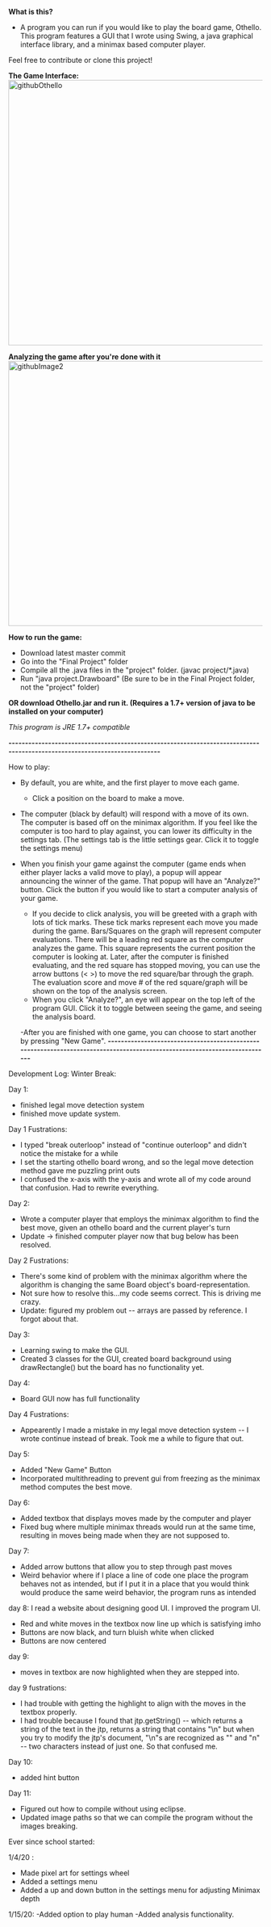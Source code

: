 <b>What is this?</b>
- A program you can run if you would like to play the board game, Othello. This program features a GUI that I wrote using Swing, a java graphical interface library, and a minimax based computer player.

Feel free to contribute or clone this project!

<b> The Game Interface: </b>
<img width="526" alt="githubOthello" src="https://user-images.githubusercontent.com/34823594/79027745-5cf4aa00-7b5b-11ea-96c3-c933699d1a67.PNG">

<b> Analyzing the game after you're done with it </b>
<img width="525" alt="githubImage2" src="https://user-images.githubusercontent.com/34823594/79027815-b361e880-7b5b-11ea-8d83-3814e702f7ba.PNG">

<b>How to run the game:</b>

- Download latest master commit
- Go into the "Final Project" folder
- Compile all the .java files in the "project" folder. (javac project/*.java)
- Run "java project.Drawboard" (Be sure to be in the Final Project folder, not the "project" folder)

<b>OR download Othello.jar and run it. (Requires a 1.7+ version of java to be installed on your computer) </b>

<i>This program is JRE 1.7+ compatible</i>

<b>--------------------------------------------------------------------------------------------------------------------------</b>

How to play:
- By default, you are white, and the first player to move each game.
  - Click a position on the board to make a move. 
- The computer (black by default) will respond with a move of its own. The computer is based off on the minimax algorithm. If you feel like the computer is too hard to play against, you can lower its difficulty in the settings tab. (The settings tab is the little settings gear. Click it to toggle the settings menu)

- When you finish your game against the computer (game ends when either player lacks a valid move to play), a popup will appear announcing the winner of the game. That popup will have an "Analyze?" button. Click the button if you would like to start a computer analysis of your game.
  - If you decide to click analysis, you will be greeted with a graph with lots of tick marks. These tick marks represent each move you           made during the game. Bars/Squares on the graph will represent computer evaluations. There will be a leading red square as the computer analyzes the game. This square represents the current position the computer is looking at. Later, after the computer is finished evaluating, and the red square has stopped moving, you can use the arrow buttons (< >) to move the red square/bar through the graph. The evaluation score and move # of the red square/graph will be shown on the top of the analysis screen.
  - When you click "Analyze?", an eye will appear on the top left of the program GUI. Click it to toggle between seeing the game, and seeing the analysis board.
  
  -After you are finished with one game, you can choose to start another by pressing "New Game".
<b>--------------------------------------------------------------------------------------------------------------------------</b>


Development Log:
Winter Break:

Day 1: 
- finished legal move detection system
- finished move update system.

Day 1 Fustrations:
- I typed "break outerloop" instead of "continue outerloop" and didn't notice the mistake for a while
- I set the starting othello board wrong, and so the legal move detection method gave me puzzling print outs
- I confused the x-axis with the y-axis and wrote all of my code around that confusion. Had to rewrite everything.

Day 2:
- Wrote a computer player that employs the minimax algorithm to find the best move, given an othello board and the current player's turn
- Update -> finished computer player now that bug below has been resolved.

Day 2 Fustrations:
- There's some kind of problem with the minimax algorithm where the algorithm is changing the same Board object's board-representation.
- Not sure how to resolve this...my code seems correct. This is driving me crazy.
- Update: figured my problem out -- arrays are passed by reference. I forgot about that. 

Day 3:
- Learning swing to make the GUI. 
- Created 3 classes for the GUI, created board background using drawRectangle() but the board has no functionality yet. 

Day 4:
- Board GUI now has full functionality

Day 4 Fustrations:
- Appearently I made a mistake in my legal move detection system -- I wrote continue instead of break. Took me a while to figure that out.

Day 5:
- Added "New Game" Button 
- Incorporated multithreading to prevent gui from freezing as the minimax method computes the best move.

Day 6:
- Added textbox that displays moves made by the computer and player
- Fixed bug where multiple minimax threads would run at the same time, resulting in moves being made when they are not supposed to.

Day 7:
- Added arrow buttons that allow you to step through past moves
- Weird behavior where if I place a line of code one place the program behaves not as intended, but if I put it in a place that you would think would
produce the same weird behavior, the program runs as intended

day 8:
I read a website about designing good UI. I improved the program UI. 
- Red and white moves in the textbox now line up which is satisfying imho
- Buttons are now black, and turn bluish white when clicked
- Buttons are now centered

day 9:
- moves in textbox are now highlighted when they are stepped into.

day 9 fustrations:
- I had trouble with getting the highlight to align with the moves in the textbox properly.
- I had trouble because I found that jtp.getString() -- which returns a string of the text in the jtp, returns a string that contains "\n" but when you try to modify the jtp's document, "\n"s are recognized as "\" and "n" -- two characters instead of just one. So that confused me. 

Day 10: 
- added hint button

Day 11: 
- Figured out how to compile without using eclipse.
- Updated image paths so that we can compile the program without the images breaking.

Ever since school started:

1/4/20 :
- Made pixel art for settings wheel
- Added a settings menu
- Added a up and down button in the settings menu for adjusting Minimax depth

1/15/20:
-Added option to play human
-Added analysis functionality.






